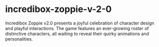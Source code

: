 # incredibox-zoppie-v-2-0
Incredibox Zoppie v2.0 presents a joyful celebration of character design and playful interactions. The game features an ever-growing roster of distinctive characters, all waiting to reveal their quirky animations and personalities.
